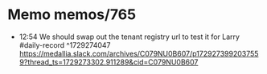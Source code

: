 # Memo memos/765
- 12:54 We should swap out the tenant registry url to test it for Larry #daily-record ^1729274047
https://medallia.slack.com/archives/C079NU0B607/p1729273992037559?thread_ts=1729273302.911289&cid=C079NU0B607